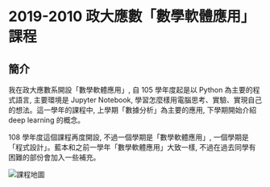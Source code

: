# 2019-2010 政大應數「數學軟體應用」課程


## 簡介
我在政大應數系開設「數學軟體應用」, 自 105 學年度起是以 Python 為主要的程式語言, 主要環境是 Jupyter Notebook, 學習怎麼樣用電腦思考、實驗、實現自己的想法。這一學年的課程中, 上學期「數據分析」為主要的應用, 下學期開始介紹 deep learning 的概念。

108 學年度這個課程再度開設, 不過一個學期是「數學軟體應用」, 一個學期是「程式設計」。藍本和之前一學年「數學軟體應用」大致一樣, 不過在過去同學有困難的部份會加入一些補充。

![課程地圖](images/course.png)
